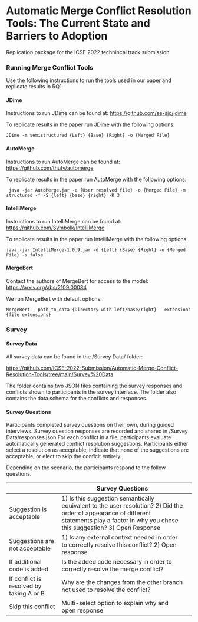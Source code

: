 # Automatic Merge Conflict Resolution Tools: The Current State and Barriers to Adoption
Replication package for the ICSE 2022 technincal track submission


### Running Merge Conflict Tools
Use the following instructions to run the tools used in our paper and replicate results in RQ1.

#### JDime

Instructions to run JDime can be found at: https://github.com/se-sic/jdime

To replicate results in the paper run JDime with the following options:

``` JDime -m semistructured {Left} {Base} {Right} -o {Merged File}  ```

#### AutoMerge

Instructions to run AutoMerge can be found at: https://github.com/thufv/automerge

To replicate results in the paper run AutoMerge with the following options:

``` java -jar AutoMerge.jar -e {User resolved file} -o {Merged File} -m structured -f -S {left} {base} {right} -K 3```

#### IntelliMerge 

Instructions to run IntelliMerge can be found at: https://github.com/Symbolk/IntelliMerge

To replicate results in the paper run IntelliMerge with the following options:

``` java -jar IntelliMerge-1.0.9.jar -d {Left} {Base} {Right} -o {Merged File} -s false ```

#### MergeBert

Contact the authors of MergeBert for access to the model: https://arxiv.org/abs/2109.00084

We run MergeBert with default options:

``` MergeBert --path_to_data {Directory with left/base/right} --extensions {file extensions} ```

### Survey 

#### Survey Data

All survey data can be found in the /Survey Data/ folder:

https://github.com/ICSE-2022-Submission/Automatic-Merge-Conflict-Resolution-Tools/tree/main/Survey%20Data

The folder contains two JSON files containing the survey responses and conflicts shown to participants in the survey interface. The folder also contains the data schema for the conflicts and responses. 


#### Survey Questions
Participants completed survey questions on their own, during guided interviews. Survey question responses are recorded and shared in /Survey Data/responses.json For each conflict in a file, participants evaluate automatically generated conflict resolution suggestions. Participants either select a resolution as acceptable, indicate that none of the suggestions are acceptable, or elect to skip the conflcit entirely. 

Depending on the scenario, the participants respond to the follow questions.

|                                          | Survey Questions                                                                                                                                                                              |   |
|------------------------------------------|-----------------------------------------------------------------------------------------------------------------------------------------------------------------------------------------------|---|
| Suggestion is acceptable                 | 1) Is this suggestion semantically equivalent to the user resolution? 2) Did the order of appearance of different statements play a factor in why you chose this suggestion? 3) Open Response |   |
| Suggestions are not acceptable           | 1) Is any external context needed in order to correctly resolve this conflict? 2) Open response                                                                                               |   |
| If additional code is added              | Is the added code necessary in order to correctly resolve the merge conflict?                                                                                                              |   |
| If conflict is resolved by taking A or B | Why are the changes from the other branch not used to resolve the conflict?                                                                                                                |   |
| Skip this conflict                       | Multi-select option to explain why and open response                                                                                                                                          |   |



